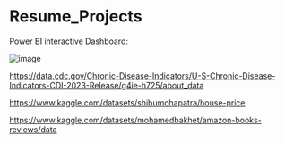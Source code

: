 # Resume_Projects

Power BI interactive Dashboard:

![image](https://github.com/user-attachments/assets/9ce40b34-854e-41bd-95f7-a63a6f35fc68)



https://data.cdc.gov/Chronic-Disease-Indicators/U-S-Chronic-Disease-Indicators-CDI-2023-Release/g4ie-h725/about_data

https://www.kaggle.com/datasets/shibumohapatra/house-price

https://www.kaggle.com/datasets/mohamedbakhet/amazon-books-reviews/data
